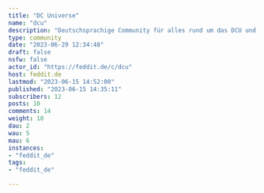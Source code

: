 ```yaml
---
title: "DC Universe" 
name: "dcu"
description: "Deutschsprachige Community für alles rund um das DCU und DC Comics.Regeln:1) Thema muss zu DC passen2) kein Marvel-only Content"
type: community
date: "2023-06-29 12:34:48"
draft: false
nsfw: false
actor_id: "https://feddit.de/c/dcu"
host: feddit.de
lastmod: "2023-06-15 14:52:00"
published: "2023-06-15 14:35:11"
subscribers: 12
posts: 10
comments: 14
weight: 10
dau: 2
wau: 5
mau: 6
instances:
- "feddit_de"
tags: 
- "feddit_de"

---
```

